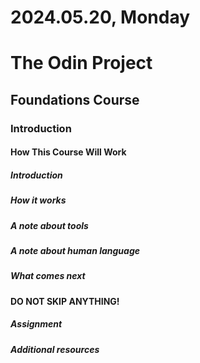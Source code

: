 # 2024.05.20, Monday
# The Odin Project
## Foundations Course

### Introduction

#### How This Course Will Work
##### Introduction
##### How it works
##### A note about tools
##### A note about human language
##### What comes next
**DO NOT SKIP ANYTHING!**
##### Assignment
##### Additional resources
